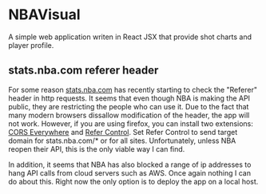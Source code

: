 # NBAVisual
A simple web application writen in React JSX that provide shot charts and player profile.

## stats.nba.com referer header
For some reason [stats.nba.com](stats.nba.com) has recently starting to check the "Referer" header in http requests. It seems that even though NBA is making the API public, they are restricting the people who can use it. Due to the fact that many modern browsers dissallow modification of the header, the app will not work. However, if you are using firefox, you can install two extensions: [CORS Everywhere](https://addons.mozilla.org/en-US/firefox/addon/cors-everywhere/) and [Refer Control](https://addons.mozilla.org/en-US/firefox/addon/referercontrol/). Set Refer Control to send target domain for stats.nba.com/* or for all sites. Unfortunately, unless NBA reopen their API, this is the only viable way I can find.

In addition, it seems that NBA has also blocked a range of ip addresses to hang API calls from cloud servers such as AWS. Once again nothing I can do about this. Right now the only option is to deploy the app on a local host.
